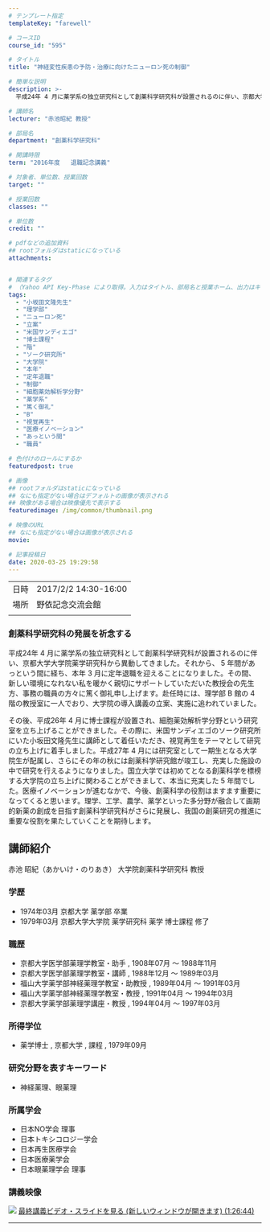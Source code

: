 ```yaml
---
# テンプレート指定
templateKey: "farewell"

# コースID
course_id: "595"

# タイトル
title: "神経変性疾患の予防・治療に向けたニューロン死の制御"

# 簡単な説明
description: >-
  平成24年 4 月に薬学系の独立研究科として創薬科学研究科が設置されるのに伴い、京都大学大学院薬学研究科から異動してきました。それから、 5 年間があっという間に経ち、本年 3 月に定年退職を迎えることになりました。その間、新しい環境になれない私を暖かく親切にサポートしていただいた教授会の先生方、事務の職員の方々に篤く御礼申し上げます。赴任時には、理学部 B 館の 4 階の教授室に一人でおり、 ....

# 講師名
lecturer: "赤池昭紀 教授"

# 部局名
department: "創薬科学研究科"

# 開講時限
term: "2016年度	退職記念講義"

# 対象者、単位数、授業回数
target: ""

# 授業回数
classes: ""

# 単位数
credit: ""

# pdfなどの追加資料
## rootフォルダはstaticになっている
attachments:


# 関連するタグ
# （Yahoo API Key-Phase により取得。入力はタイトル、部局名と授業ホーム、出力はキーフレーズ（tags））
tags:
  - "小坂田文隆先生"
  - "理学部"
  - "ニューロン死"
  - "立案"
  - "米国サンディエゴ"
  - "博士課程"
  - "階"
  - "ソーク研究所"
  - "大学院"
  - "本年"
  - "定年退職"
  - "制御"
  - "細胞薬効解析学分野"
  - "薬学系"
  - "篤く御礼"
  - "B"
  - "視覚再生"
  - "医療イノベーション"
  - "あっという間"
  - "職員"

# 色付けのロールにするか
featuredpost: true

# 画像
## rootフォルダはstaticになっている
## なにも指定がない場合はデフォルトの画像が表示される
## 映像がある場合は映像優先で表示する
featuredimage: /img/common/thumbnail.png

# 映像のURL
## なにも指定がない場合は画像が表示される
movie: 

# 記事投稿日
date: 2020-03-25 19:29:58
---
```


|   |   |
|---|---|
| 日時 | 2017/2/2  14:30-16:00 |
| 場所 | 野依記念交流会館 |
|   |   |


### 創薬科学研究科の発展を祈念する

平成24年 4 月に薬学系の独立研究科として創薬科学研究科が設置されるのに伴い、京都大学大学院薬学研究科から異動してきました。それから、 5 年間があっという間に経ち、本年 3 月に定年退職を迎えることになりました。その間、新しい環境になれない私を暖かく親切にサポートしていただいた教授会の先生方、事務の職員の方々に篤く御礼申し上げます。赴任時には、理学部 B 館の 4 階の教授室に一人でおり、大学院の導入講義の立案、実施に追われていました。

その後、平成26年 4 月に博士課程が設置され、細胞薬効解析学分野という研究室を立ち上げることができました。その際に、米国サンディエゴのソーク研究所にいた小坂田文隆先生に講師として着任いただき、視覚再生をテーマとして研究の立ち上げに着手しました。平成27年 4 月には研究室として一期生となる大学院生が配属し、さらにその年の秋には創薬科学研究館が竣工し、充実した施設の中で研究を行えるようになりました。国立大学では初めてとなる創薬科学を標榜する大学院の立ち上げに関わることができまして、本当に充実した 5 年間でした。医療イノベーションが進むなかで、今後、創薬科学の役割はますます重要になってくると思います。理学、工学、農学、薬学といった多分野が融合して画期的新薬の創成を目指す創薬科学研究科がさらに発展し、我国の創薬研究の推進に重要な役割を果たしていくことを期待します。


## 講師紹介

赤池 昭紀（あかいけ・のりあき） 大学院創薬科学研究科 教授

### 学歴

* 1974年03月 京都大学 薬学部 卒業
* 1979年03月 京都大学大学院 薬学研究科 薬学 博士課程 修了

### 職歴

* 京都大学医学部薬理学教室・助手 , 1908年07月 ～ 1988年11月
* 京都大学医学部薬理学教室・講師 , 1988年12月 ～ 1989年03月
* 福山大学薬学部神経薬理学教室・助教授 , 1989年04月 ～ 1991年03月
* 福山大学薬学部神経薬理学教室・教授 , 1991年04月 ～ 1994年03月
* 京都大学薬学部薬理学講座・教授 , 1994年04月 ～ 1997年03月

### 所得学位

* 薬学博士 , 京都大学 , 課程 , 1979年09月

### 研究分野を表すキーワード

* 神経薬理、眼薬理

### 所属学会

* 日本NO学会 理事
* 日本トキシコロジー学会
* 日本再生医療学会
* 日本医療薬学会
* 日本眼薬理学会 理事


### 講義映像


![](https://ocw.nagoya-u.jp/files/595/3593.jpg) 
[最終講義ビデオ・スライドを見る (新しいウィンドウが開きます) (1:26:44)](http://studio.media.nagoya-u.ac.jp/videos/watch.php?v=9ef43272497c7d5583dbb3664564b942bf069c7b)


-----